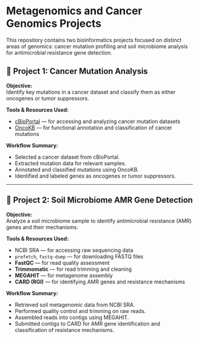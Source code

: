 # Metagenomics and Cancer Genomics Projects

This repository contains two bioinformatics projects focused on distinct areas of genomics: cancer mutation profiling and soil microbiome analysis for antimicrobial resistance gene detection.

## 📁 Project 1: Cancer Mutation Analysis

**Objective:**  
Identify key mutations in a cancer dataset and classify them as either oncogenes or tumor suppressors.

**Tools & Resources Used:**
- [cBioPortal](https://www.cbioportal.org/) — for accessing and analyzing cancer mutation datasets
- [OncoKB](https://www.oncokb.org/) — for functional annotation and classification of cancer mutations

**Workflow Summary:**
- Selected a cancer dataset from cBioPortal.
- Extracted mutation data for relevant samples.
- Annotated and classified mutations using OncoKB.
- Identified and labeled genes as oncogenes or tumor suppressors.

---

## 📁 Project 2: Soil Microbiome AMR Gene Detection

**Objective:**  
Analyze a soil microbiome sample to identify antimicrobial resistance (AMR) genes and their mechanisms.

**Tools & Resources Used:**
- NCBI SRA — for accessing raw sequencing data
- `prefetch`, `fastq-dump` — for downloading FASTQ files
- **FastQC** — for read quality assessment
- **Trimmomatic** — for read trimming and cleaning
- **MEGAHIT** — for metagenome assembly
- **CARD (RGI)** — for identifying AMR genes and resistance mechanisms

**Workflow Summary:**
- Retrieved soil metagenomic data from NCBI SRA.
- Performed quality control and trimming on raw reads.
- Assembled reads into contigs using MEGAHIT.
- Submitted contigs to CARD for AMR gene identification and classification of resistance mechanisms.

